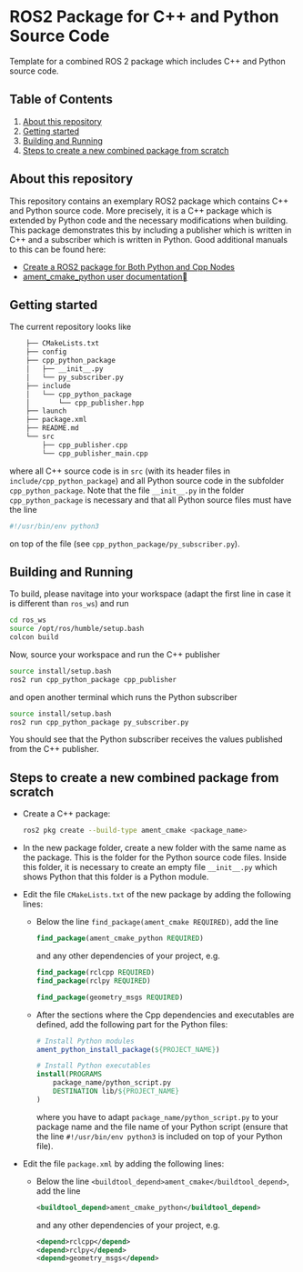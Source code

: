 # ROS2 Package for C++ and Python Source Code

Template for a combined ROS 2 package which includes C++ and Python source code.

## Table of Contents
1. [About this repository](#about-this-repository)
2. [Getting started](#getting-started)
6. [Building and Running](#building-and-running)
3. [Steps to create a new combined package from scratch](#steps-to-create-a-new-combined-package-from-scratch)


## About this repository

This repository contains an exemplary ROS2 package which contains C++ and Python source code. More precisely, it is a C++ package which is extended by Python code and the necessary modifications when building. This package demonstrates this by including a publisher which is written in C++ and a subscriber which is written in Python. Good additional manuals to this can be found here:
- [Create a ROS2 package for Both Python and Cpp Nodes](https://roboticsbackend.com/ros2-package-for-both-python-and-cpp-nodes/)
- [ament_cmake_python user documentation](https://docs.ros.org/en/humble/How-To-Guides/Ament-CMake-Python-Documentation.html)

## Getting started

The current repository looks like
```bash
    ├── CMakeLists.txt
    ├── config
    ├── cpp_python_package
    │   ├── __init__.py
    │   └── py_subscriber.py
    ├── include
    │   └── cpp_python_package
    │       └── cpp_publisher.hpp
    ├── launch
    ├── package.xml
    ├── README.md
    └── src
        ├── cpp_publisher.cpp
        └── cpp_publisher_main.cpp
```
where all C++ source code is in `src` (with its header files in `include/cpp_python_package`) and all Python source code in the subfolder `cpp_python_package`. Note that the file `__init__.py` in the folder `cpp_python_package` is necessary and that all Python source files must have the line 
```python
#!/usr/bin/env python3
```
on top of the file (see `cpp_python_package/py_subscriber.py`).

## Building and Running
To build, please navitage into your workspace (adapt the first line in case it is different than `ros_ws`) and run
```bash
cd ros_ws
source /opt/ros/humble/setup.bash
colcon build
```
Now, source your workspace and run the C++ publisher
```bash
source install/setup.bash
ros2 run cpp_python_package cpp_publisher
```
and open another terminal which runs the Python subscriber
```bash
source install/setup.bash
ros2 run cpp_python_package py_subscriber.py
```
You should see that the Python subscriber receives the values published from the C++ publisher.

## Steps to create a new combined package from scratch
-   Create a C++ package:
    ```bash
    ros2 pkg create --build-type ament_cmake <package_name>
    ```

-   In the new package folder, create a new folder with the same name as the package. This is the folder for the Python source code files. Inside this folder, it is necessary to create an empty file `__init__.py` which shows Python that this folder is a Python module.

-   Edit the file `CMakeLists.txt` of the new package by adding the following lines:
    -   Below the line `find_package(ament_cmake REQUIRED)`, add the line
        ```cmake
        find_package(ament_cmake_python REQUIRED)
        ```
        and any other dependencies of your project, e.g.
        ```cmake
        find_package(rclcpp REQUIRED)
        find_package(rclpy REQUIRED)

        find_package(geometry_msgs REQUIRED)
        ```
    -   After the sections where the Cpp dependencies and executables are defined, add the following part for the Python files:
        ```cmake
        # Install Python modules
        ament_python_install_package(${PROJECT_NAME})

        # Install Python executables
        install(PROGRAMS
            package_name/python_script.py
            DESTINATION lib/${PROJECT_NAME}
        )
        ```
        where you have to adapt `package_name/python_script.py` to your package name and the file name of your Python script (ensure that the line `#!/usr/bin/env python3` is included on top of your Python file).
    
-   Edit the file `package.xml` by adding the following lines:
    -   Below the line `<buildtool_depend>ament_cmake</buildtool_depend>`, add the line
        ```xml
        <buildtool_depend>ament_cmake_python</buildtool_depend>
        ```
        and any other dependencies of your project, e.g.
        ```xml
        <depend>rclcpp</depend>
        <depend>rclpy</depend>
        <depend>geometry_msgs</depend>
        ```

